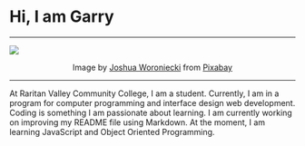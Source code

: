 # Hi, I am Garry

----------

![](laptop.png) 

<p align="center">
Image by <a href="https://pixabay.com/users/joshuaworoniecki-12734309/?utm_source=link-attribution&amp;utm_medium=referral&amp;utm_campaign=image&amp;utm_content=5673901">Joshua Woroniecki</a> from <a href="https://pixabay.com//?utm_source=link-attribution&amp;utm_medium=referral&amp;utm_campaign=image&amp;utm_content=5673901">Pixabay</a></p>

----------

At Raritan Valley Community College, I am a student. Currently, I am in a program for computer programming and interface design web development. Coding is something I am passionate about learning. I am currently working on improving my README file using Markdown. At the moment, I am learning JavaScript and Object Oriented Programming.
